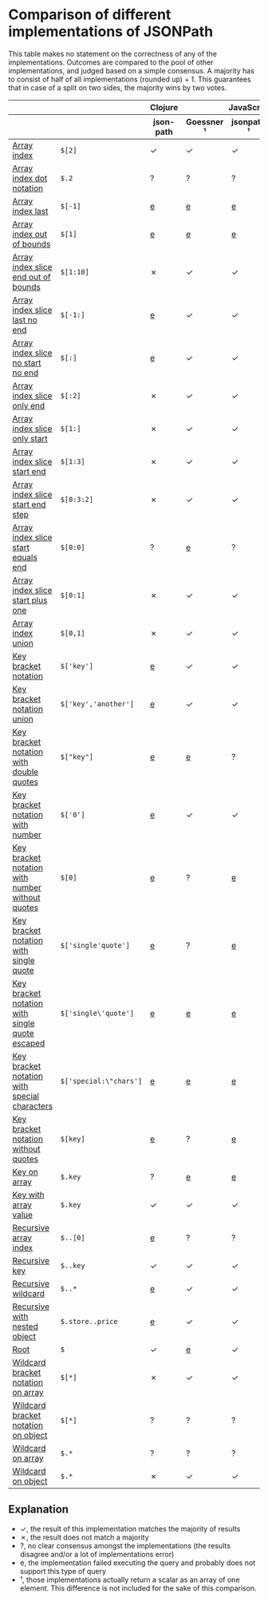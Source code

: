 # Comparison of different implementations of JSONPath

This table makes no statement on the correctness of any of the implementations.
Outcomes are compared to the pool of other implementations, and judged based on a simple consensus.
A majority has to consist of half of all implementations (rounded up) + 1.
This guarantees that in case of a split on two sides, the majority wins by two votes.

<table>
<thead>
<tr>
<th></th>
<th></th>
<th colspan="1">Clojure</th>
<th colspan="3">JavaScript</th>
<th colspan="1">Java</th>
<th colspan="1">Python</th>
<th colspan="1">Ruby</th>
<th colspan="1">Rust</th>
</tr>
<tr>
<th></th>
<th></th>
<th>
json-path
</th>
<th>
Goessner
¹
</th>
<th>
jsonpath
¹
</th>
<th>
jsonpath-plus
¹
</th>
<th>
com.jayway.jsonpath
</th>
<th>
jsonpath-rw
¹
</th>
<th>
jsonpath
¹
</th>
<th>
jsonpath_lib
¹
</th>
</tr>
</thead>
<tbody>
<tr>
<td><a href="results/array_index.md">Array index</a></td>
<td><code>$[2]</code></td>
<td>
✓
</td>
<td>
✓
</td>
<td>
✓
</td>
<td>
✓
</td>
<td>
✓
</td>
<td>
✓
</td>
<td>
✓
</td>
<td>
✓
</td>
</tr>
<tr>
<td><a href="results/array_index_dot_notation.md">Array index dot notation</a></td>
<td><code>$.2</code></td>
<td>
?
</td>
<td>
?
</td>
<td>
?
</td>
<td>
?
</td>
<td>
<a href="errors.md#Java_com.jayway.jsonpath___array_index_dot_notation">e</a>
</td>
<td>
<a href="errors.md#Python_jsonpath-rw___array_index_dot_notation">e</a>
</td>
<td>
<a href="errors.md#Ruby_jsonpath___array_index_dot_notation">e</a>
</td>
<td>
<a href="errors.md#Rust_jsonpath_lib___array_index_dot_notation">e</a>
</td>
</tr>
<tr>
<td><a href="results/array_index_last.md">Array index last</a></td>
<td><code>$[-1]</code></td>
<td>
<a href="errors.md#Clojure_json-path___array_index_last">e</a>
</td>
<td>
<a href="errors.md#JavaScript_Goessner___array_index_last">e</a>
</td>
<td>
<a href="errors.md#JavaScript_jsonpath___array_index_last">e</a>
</td>
<td>
<a href="errors.md#JavaScript_jsonpath-plus___array_index_last">e</a>
</td>
<td>
?
</td>
<td>
?
</td>
<td>
?
</td>
<td>
?
</td>
</tr>
<tr>
<td><a href="results/array_index_out_of_bounds.md">Array index out of bounds</a></td>
<td><code>$[1]</code></td>
<td>
<a href="errors.md#Clojure_json-path___array_index_out_of_bounds">e</a>
</td>
<td>
<a href="errors.md#JavaScript_Goessner___array_index_out_of_bounds">e</a>
</td>
<td>
<a href="errors.md#JavaScript_jsonpath___array_index_out_of_bounds">e</a>
</td>
<td>
<a href="errors.md#JavaScript_jsonpath-plus___array_index_out_of_bounds">e</a>
</td>
<td>
<a href="errors.md#Java_com.jayway.jsonpath___array_index_out_of_bounds">e</a>
</td>
<td>
<a href="errors.md#Python_jsonpath-rw___array_index_out_of_bounds">e</a>
</td>
<td>
<a href="errors.md#Ruby_jsonpath___array_index_out_of_bounds">e</a>
</td>
<td>
<a href="errors.md#Rust_jsonpath_lib___array_index_out_of_bounds">e</a>
</td>
</tr>
<tr>
<td><a href="results/array_index_slice_end_out_of_bounds.md">Array index slice end out of bounds</a></td>
<td><code>$[1:10]</code></td>
<td>
✗
</td>
<td>
✓
</td>
<td>
✓
</td>
<td>
✓
</td>
<td>
✓
</td>
<td>
✓
</td>
<td>
✗
</td>
<td>
✓
</td>
</tr>
<tr>
<td><a href="results/array_index_slice_last_no_end.md">Array index slice last no end</a></td>
<td><code>$[-1:]</code></td>
<td>
<a href="errors.md#Clojure_json-path___array_index_slice_last_no_end">e</a>
</td>
<td>
✓
</td>
<td>
✓
</td>
<td>
✓
</td>
<td>
✓
</td>
<td>
✓
</td>
<td>
✓
</td>
<td>
✓
</td>
</tr>
<tr>
<td><a href="results/array_index_slice_no_start_no_end.md">Array index slice no start no end</a></td>
<td><code>$[:]</code></td>
<td>
<a href="errors.md#Clojure_json-path___array_index_slice_no_start_no_end">e</a>
</td>
<td>
✓
</td>
<td>
✓
</td>
<td>
✓
</td>
<td>
<a href="errors.md#Java_com.jayway.jsonpath___array_index_slice_no_start_no_end">e</a>
</td>
<td>
✓
</td>
<td>
✓
</td>
<td>
✓
</td>
</tr>
<tr>
<td><a href="results/array_index_slice_only_end.md">Array index slice only end</a></td>
<td><code>$[:2]</code></td>
<td>
✗
</td>
<td>
✓
</td>
<td>
✓
</td>
<td>
✓
</td>
<td>
✓
</td>
<td>
✓
</td>
<td>
✓
</td>
<td>
✓
</td>
</tr>
<tr>
<td><a href="results/array_index_slice_only_start.md">Array index slice only start</a></td>
<td><code>$[1:]</code></td>
<td>
✗
</td>
<td>
✓
</td>
<td>
✓
</td>
<td>
✓
</td>
<td>
✓
</td>
<td>
✓
</td>
<td>
✓
</td>
<td>
✓
</td>
</tr>
<tr>
<td><a href="results/array_index_slice_start_end.md">Array index slice start end</a></td>
<td><code>$[1:3]</code></td>
<td>
✗
</td>
<td>
✓
</td>
<td>
✓
</td>
<td>
✓
</td>
<td>
✓
</td>
<td>
✓
</td>
<td>
✓
</td>
<td>
✓
</td>
</tr>
<tr>
<td><a href="results/array_index_slice_start_end_step.md">Array index slice start end step</a></td>
<td><code>$[0:3:2]</code></td>
<td>
✗
</td>
<td>
✓
</td>
<td>
✓
</td>
<td>
✓
</td>
<td>
✗
</td>
<td>
<a href="errors.md#Python_jsonpath-rw___array_index_slice_start_end_step">e</a>
</td>
<td>
✓
</td>
<td>
✓
</td>
</tr>
<tr>
<td><a href="results/array_index_slice_start_equals_end.md">Array index slice start equals end</a></td>
<td><code>$[0:0]</code></td>
<td>
?
</td>
<td>
<a href="errors.md#JavaScript_Goessner___array_index_slice_start_equals_end">e</a>
</td>
<td>
?
</td>
<td>
?
</td>
<td>
?
</td>
<td>
?
</td>
<td>
?
</td>
<td>
?
</td>
</tr>
<tr>
<td><a href="results/array_index_slice_start_plus_one.md">Array index slice start plus one</a></td>
<td><code>$[0:1]</code></td>
<td>
✗
</td>
<td>
✓
</td>
<td>
✓
</td>
<td>
✓
</td>
<td>
✓
</td>
<td>
✓
</td>
<td>
✓
</td>
<td>
✓
</td>
</tr>
<tr>
<td><a href="results/array_index_union.md">Array index union</a></td>
<td><code>$[0,1]</code></td>
<td>
✗
</td>
<td>
✓
</td>
<td>
✓
</td>
<td>
✓
</td>
<td>
✓
</td>
<td>
<a href="errors.md#Python_jsonpath-rw___array_index_union">e</a>
</td>
<td>
✓
</td>
<td>
✓
</td>
</tr>
<tr>
<td><a href="results/key_bracket_notation.md">Key bracket notation</a></td>
<td><code>$['key']</code></td>
<td>
<a href="errors.md#Clojure_json-path___key_bracket_notation">e</a>
</td>
<td>
✓
</td>
<td>
✓
</td>
<td>
✓
</td>
<td>
✓
</td>
<td>
✓
</td>
<td>
✓
</td>
<td>
✓
</td>
</tr>
<tr>
<td><a href="results/key_bracket_notation_union.md">Key bracket notation union</a></td>
<td><code>$['key','another']</code></td>
<td>
<a href="errors.md#Clojure_json-path___key_bracket_notation_union">e</a>
</td>
<td>
✓
</td>
<td>
✓
</td>
<td>
✗
</td>
<td>
✗
</td>
<td>
✓
</td>
<td>
✓
</td>
<td>
✓
</td>
</tr>
<tr>
<td><a href="results/key_bracket_notation_with_double_quotes.md">Key bracket notation with double quotes</a></td>
<td><code>$["key"]</code></td>
<td>
<a href="errors.md#Clojure_json-path___key_bracket_notation_with_double_quotes">e</a>
</td>
<td>
<a href="errors.md#JavaScript_Goessner___key_bracket_notation_with_double_quotes">e</a>
</td>
<td>
?
</td>
<td>
<a href="errors.md#JavaScript_jsonpath-plus___key_bracket_notation_with_double_quotes">e</a>
</td>
<td>
<a href="errors.md#Java_com.jayway.jsonpath___key_bracket_notation_with_double_quotes">e</a>
</td>
<td>
?
</td>
<td>
?
</td>
<td>
?
</td>
</tr>
<tr>
<td><a href="results/key_bracket_notation_with_number.md">Key bracket notation with number</a></td>
<td><code>$['0']</code></td>
<td>
<a href="errors.md#Clojure_json-path___key_bracket_notation_with_number">e</a>
</td>
<td>
✓
</td>
<td>
✓
</td>
<td>
✓
</td>
<td>
✓
</td>
<td>
✓
</td>
<td>
✗
</td>
<td>
✓
</td>
</tr>
<tr>
<td><a href="results/key_bracket_notation_with_number_without_quotes.md">Key bracket notation with number without quotes</a></td>
<td><code>$[0]</code></td>
<td>
<a href="errors.md#Clojure_json-path___key_bracket_notation_with_number_without_quotes">e</a>
</td>
<td>
?
</td>
<td>
<a href="errors.md#JavaScript_jsonpath___key_bracket_notation_with_number_without_quotes">e</a>
</td>
<td>
?
</td>
<td>
<a href="errors.md#Java_com.jayway.jsonpath___key_bracket_notation_with_number_without_quotes">e</a>
</td>
<td>
<a href="errors.md#Python_jsonpath-rw___key_bracket_notation_with_number_without_quotes">e</a>
</td>
<td>
?
</td>
<td>
<a href="errors.md#Rust_jsonpath_lib___key_bracket_notation_with_number_without_quotes">e</a>
</td>
</tr>
<tr>
<td><a href="results/key_bracket_notation_with_single_quote.md">Key bracket notation with single quote</a></td>
<td><code>$['single'quote']</code></td>
<td>
<a href="errors.md#Clojure_json-path___key_bracket_notation_with_single_quote">e</a>
</td>
<td>
?
</td>
<td>
<a href="errors.md#JavaScript_jsonpath___key_bracket_notation_with_single_quote">e</a>
</td>
<td>
?
</td>
<td>
<a href="errors.md#Java_com.jayway.jsonpath___key_bracket_notation_with_single_quote">e</a>
</td>
<td>
<a href="errors.md#Python_jsonpath-rw___key_bracket_notation_with_single_quote">e</a>
</td>
<td>
?
</td>
<td>
<a href="errors.md#Rust_jsonpath_lib___key_bracket_notation_with_single_quote">e</a>
</td>
</tr>
<tr>
<td><a href="results/key_bracket_notation_with_single_quote_escaped.md">Key bracket notation with single quote escaped</a></td>
<td><code>$['single\'quote']</code></td>
<td>
<a href="errors.md#Clojure_json-path___key_bracket_notation_with_single_quote_escaped">e</a>
</td>
<td>
<a href="errors.md#JavaScript_Goessner___key_bracket_notation_with_single_quote_escaped">e</a>
</td>
<td>
<a href="errors.md#JavaScript_jsonpath___key_bracket_notation_with_single_quote_escaped">e</a>
</td>
<td>
<a href="errors.md#JavaScript_jsonpath-plus___key_bracket_notation_with_single_quote_escaped">e</a>
</td>
<td>
?
</td>
<td>
?
</td>
<td>
<a href="errors.md#Ruby_jsonpath___key_bracket_notation_with_single_quote_escaped">e</a>
</td>
<td>
?
</td>
</tr>
<tr>
<td><a href="results/key_bracket_notation_with_special_characters.md">Key bracket notation with special characters</a></td>
<td><code>$['special:\"chars']</code></td>
<td>
<a href="errors.md#Clojure_json-path___key_bracket_notation_with_special_characters">e</a>
</td>
<td>
<a href="errors.md#JavaScript_Goessner___key_bracket_notation_with_special_characters">e</a>
</td>
<td>
<a href="errors.md#JavaScript_jsonpath___key_bracket_notation_with_special_characters">e</a>
</td>
<td>
<a href="errors.md#JavaScript_jsonpath-plus___key_bracket_notation_with_special_characters">e</a>
</td>
<td>
<a href="errors.md#Java_com.jayway.jsonpath___key_bracket_notation_with_special_characters">e</a>
</td>
<td>
?
</td>
<td>
<a href="errors.md#Ruby_jsonpath___key_bracket_notation_with_special_characters">e</a>
</td>
<td>
<a href="errors.md#Rust_jsonpath_lib___key_bracket_notation_with_special_characters">e</a>
</td>
</tr>
<tr>
<td><a href="results/key_bracket_notation_without_quotes.md">Key bracket notation without quotes</a></td>
<td><code>$[key]</code></td>
<td>
<a href="errors.md#Clojure_json-path___key_bracket_notation_without_quotes">e</a>
</td>
<td>
?
</td>
<td>
<a href="errors.md#JavaScript_jsonpath___key_bracket_notation_without_quotes">e</a>
</td>
<td>
?
</td>
<td>
<a href="errors.md#Java_com.jayway.jsonpath___key_bracket_notation_without_quotes">e</a>
</td>
<td>
?
</td>
<td>
<a href="errors.md#Ruby_jsonpath___key_bracket_notation_without_quotes">e</a>
</td>
<td>
<a href="errors.md#Rust_jsonpath_lib___key_bracket_notation_without_quotes">e</a>
</td>
</tr>
<tr>
<td><a href="results/key_on_array.md">Key on array</a></td>
<td><code>$.key</code></td>
<td>
?
</td>
<td>
<a href="errors.md#JavaScript_Goessner___key_on_array">e</a>
</td>
<td>
<a href="errors.md#JavaScript_jsonpath___key_on_array">e</a>
</td>
<td>
<a href="errors.md#JavaScript_jsonpath-plus___key_on_array">e</a>
</td>
<td>
<a href="errors.md#Java_com.jayway.jsonpath___key_on_array">e</a>
</td>
<td>
<a href="errors.md#Python_jsonpath-rw___key_on_array">e</a>
</td>
<td>
<a href="errors.md#Ruby_jsonpath___key_on_array">e</a>
</td>
<td>
<a href="errors.md#Rust_jsonpath_lib___key_on_array">e</a>
</td>
</tr>
<tr>
<td><a href="results/key_with_array_value.md">Key with array value</a></td>
<td><code>$.key</code></td>
<td>
✓
</td>
<td>
✓
</td>
<td>
✓
</td>
<td>
✓
</td>
<td>
✓
</td>
<td>
✓
</td>
<td>
✓
</td>
<td>
✓
</td>
</tr>
<tr>
<td><a href="results/recursive_array_index.md">Recursive array index</a></td>
<td><code>$..[0]</code></td>
<td>
<a href="errors.md#Clojure_json-path___recursive_array_index">e</a>
</td>
<td>
?
</td>
<td>
?
</td>
<td>
?
</td>
<td>
?
</td>
<td>
<a href="errors.md#Python_jsonpath-rw___recursive_array_index">e</a>
</td>
<td>
<a href="errors.md#Ruby_jsonpath___recursive_array_index">e</a>
</td>
<td>
?
</td>
</tr>
<tr>
<td><a href="results/recursive_key.md">Recursive key</a></td>
<td><code>$..key</code></td>
<td>
✓
</td>
<td>
✓
</td>
<td>
✓
</td>
<td>
✓
</td>
<td>
✓
</td>
<td>
✓
</td>
<td>
✓
</td>
<td>
✓
</td>
</tr>
<tr>
<td><a href="results/recursive_wildcard.md">Recursive wildcard</a></td>
<td><code>$..*</code></td>
<td>
<a href="errors.md#Clojure_json-path___recursive_wildcard">e</a>
</td>
<td>
✓
</td>
<td>
✓
</td>
<td>
✓
</td>
<td>
✓
</td>
<td>
✗
</td>
<td>
✗
</td>
<td>
✓
</td>
</tr>
<tr>
<td><a href="results/recursive_with_nested_object.md">Recursive with nested object</a></td>
<td><code>$.store..price</code></td>
<td>
<a href="errors.md#Clojure_json-path___recursive_with_nested_object">e</a>
</td>
<td>
✓
</td>
<td>
✓
</td>
<td>
✓
</td>
<td>
✓
</td>
<td>
✓
</td>
<td>
✓
</td>
<td>
✓
</td>
</tr>
<tr>
<td><a href="results/root.md">Root</a></td>
<td><code>$</code></td>
<td>
✓
</td>
<td>
<a href="errors.md#JavaScript_Goessner___root">e</a>
</td>
<td>
✓
</td>
<td>
✓
</td>
<td>
✓
</td>
<td>
✓
</td>
<td>
✓
</td>
<td>
✓
</td>
</tr>
<tr>
<td><a href="results/wildcard_bracket_notation_on_array.md">Wildcard bracket notation on array</a></td>
<td><code>$[*]</code></td>
<td>
✗
</td>
<td>
✓
</td>
<td>
✓
</td>
<td>
✓
</td>
<td>
✓
</td>
<td>
✓
</td>
<td>
✓
</td>
<td>
✗
</td>
</tr>
<tr>
<td><a href="results/wildcard_bracket_notation_on_object.md">Wildcard bracket notation on object</a></td>
<td><code>$[*]</code></td>
<td>
?
</td>
<td>
?
</td>
<td>
?
</td>
<td>
?
</td>
<td>
?
</td>
<td>
?
</td>
<td>
?
</td>
<td>
?
</td>
</tr>
<tr>
<td><a href="results/wildcard_on_array.md">Wildcard on array</a></td>
<td><code>$.*</code></td>
<td>
?
</td>
<td>
?
</td>
<td>
?
</td>
<td>
?
</td>
<td>
?
</td>
<td>
?
</td>
<td>
?
</td>
<td>
?
</td>
</tr>
<tr>
<td><a href="results/wildcard_on_object.md">Wildcard on object</a></td>
<td><code>$.*</code></td>
<td>
✗
</td>
<td>
✓
</td>
<td>
✓
</td>
<td>
✓
</td>
<td>
✓
</td>
<td>
✗
</td>
<td>
✗
</td>
<td>
✓
</td>
</tr>
</tbody>
</table>

## Explanation

- ✓, the result of this implementation matches the majority of results
- ✗, the result does not match a majority
- ?, no clear consensus amongst the implementations (the results disagree and/or a lot of implementations error)
- e, the implementation failed executing the query and probably does not support this type of query
- ¹, those implementations actually return a scalar as an array of one element. This difference is not included for the sake of this comparison.
